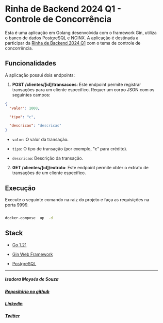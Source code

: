 # Rinha de Backend 2024 Q1 - Controle de Concorrência

Esta é uma aplicação em Golang desenvolvida com o framework Gin, utiliza o banco de dados PostgreSQL e NGINX. A aplicação é destinada a participar da [Rinha de Backend 2024 Q1](https://github.com/zanfranceschi/rinha-de-backend-2024-q1) com o tema de controle de concorrência.

## Funcionalidades

A aplicação possui dois endpoints:

1.  **POST /clientes/[id]/transacoes**: Este endpoint permite registrar transações para um cliente específico. Requer um corpo JSON com os seguintes campos:

```json
{
  "valor": 1000,

  "tipo": "c",

  "descricao": "descricao"
}
```

- `valor`: O valor da transação.

- `tipo`: O tipo de transação (por exemplo, "c" para crédito).

- `descricao`: Descrição da transação.

2.  **GET /clientes/[id]/extrato**: Este endpoint permite obter o extrato de transações de um cliente específico.

## Execução

Execute o seguinte comando na raiz do projeto e faça as requisições na porta 9999.

```bash

docker-compose  up  -d

```

## Stack

- [Go 1.21](https://go.dev/)

- [Gin Web Framework](https://github.com/gin-gonic/gin)

- [PostgreSQL](https://www.postgresql.org/)

---

##### Isadora Moysés de Souza

##### [Repositório no github](https://github.com/isadoramsouza/rinha-backend-go-2024-q1)

##### [Linkedin](https://br.linkedin.com/in/isadora-souza?original_referer=https%3A%2F%2Fwww.google.com%2F)

##### [Twitter](https://twitter.com/isadoraamsouza)
